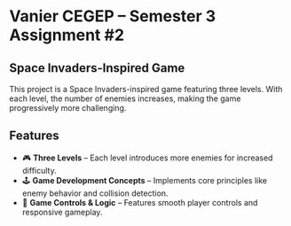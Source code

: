 # Vanier CEGEP – Semester 3 Assignment #2  

## Space Invaders-Inspired Game  

This project is a Space Invaders-inspired game featuring three levels. With each level, the number of enemies increases, making the game progressively more challenging.  

## Features  
- 🎮 **Three Levels** – Each level introduces more enemies for increased difficulty.  
- 🕹️ **Game Development Concepts** – Implements core principles like enemy behavior and collision detection.  
- 🔧 **Game Controls & Logic** – Features smooth player controls and responsive gameplay.  

